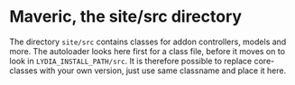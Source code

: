 Maveric, the site/src directory
=========================

The directory `site/src` contains classes for addon controllers, models and more. The autoloader 
looks here first for a class file, before it moves on to look in `LYDIA_INSTALL_PATH/src`. It is 
therefore possible to replace core-classes with your own version, just use same classname and 
place it here. 